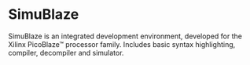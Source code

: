 SimuBlaze
=========

SimuBlaze is an integrated development environment, developed for the Xilinx PicoBlaze™ processor family. Includes basic syntax highlighting, compiler, decompiler and simulator.
